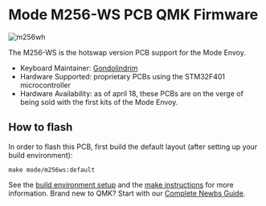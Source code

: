 # Mode M256-WS PCB QMK Firmware

![m256wh](https://imgur.com/97KRZCrh.jpg)

The M256-WS is the hotswap version PCB support for the Mode Envoy.

* Keyboard Maintainer: [Gondolindrim](https://github.com/Gondolindrim)
* Hardware Supported: proprietary PCBs using the STM32F401 microcontroller
* Hardware Availability: as of april 18, these PCBs are on the verge of being sold with the first kits of the Mode Envoy.

## How to flash

In order to flash this PCB, first build the default layout (after setting up your build environment):

    make mode/m256ws:default

See the [build environment setup](https://docs.qmk.fm/#/getting_started_build_tools) and the [make instructions](https://docs.qmk.fm/#/getting_started_make_guide) for more information. Brand new to QMK? Start with our [Complete Newbs Guide](https://docs.qmk.fm/#/newbs).
